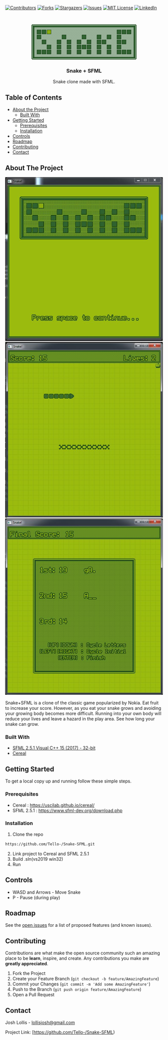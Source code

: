 <!-- PROJECT SHIELDS -->
<!--
*** I'm using markdown "reference style" links for readability.
*** Reference links are enclosed in brackets [ ] instead of parentheses ( ).
*** See the bottom of this document for the declaration of the reference variables
*** for contributors-url, forks-url, etc. This is an optional, concise syntax you may use.
*** https://www.markdownguide.org/basic-syntax/#reference-style-links
-->
[![Contributors][contributors-shield]][contributors-url]
[![Forks][forks-shield]][forks-url]
[![Stargazers][stars-shield]][stars-url]
[![Issues][issues-shield]][issues-url]
[![MIT License][license-shield]][license-url]
[![LinkedIn][linkedin-shield]][linkedin-url]



<!-- PROJECT LOGO -->
<br />
<p align="center">
  <a href="https://github.com/Tello-/Snake-SFML">
    <img src="https://github.com/Tello-/Snake-SFML/blob/master/Snake/Snake_Logo.png" alt="Logo" width="336" height="112 ">
  </a>

  <h3 align="center">Snake + SFML</h3>

  <p align="center">
    Snake clone made with SFML.    
</p>



<!-- TABLE OF CONTENTS -->
## Table of Contents

* [About the Project](#about-the-project)
  * [Built With](#built-with)
* [Getting Started](#getting-started)
  * [Prerequisites](#prerequisites)
  * [Installation](#installation)
* [Controls](#controls)
* [Roadmap](#roadmap)
* [Contributing](#contributing)
* [Contact](#contact)



<!-- ABOUT THE PROJECT -->
## About The Project

![Snake+SFML][product-screenshot]
![Snake+SFML][product-screenshot2]
![Snake+SFML][product-screenshot3]

Snake+SFML is a clone of the classic game popularized by Nokia. Eat fruit to increase your score. However, as you eat your snake grows and avoiding your growing body becomes more difficult. Running into your own body will reduce your lives and leave a hazard in the play area. See how long your snake can grow.


### Built With

* [SFML 2.5.1 Visual C++ 15 (2017) - 32-bit](https://www.sfml-dev.org/download/sfml/2.5.1/)
* [Cereal](https://github.com/USCiLab/cereal.git)



<!-- GETTING STARTED -->
## Getting Started

To get a local copy up and running follow these simple steps.

### Prerequisites

* Cereal : https://uscilab.github.io/cereal/
* SFML 2.5.1 : https://www.sfml-dev.org/download.php

### Installation
 
1. Clone the repo
```sh
https://github.com/Tello-/Snake-SFML.git
```
2. Link project to Cereal and SFML 2.5.1 
3. Build .sln(vs2019 win32)
4. Run

<!-- CONTROLS -->
## Controls
* WASD and Arrows - Move Snake
* P - Pause (during play)

<!-- ROADMAP -->
## Roadmap

See the [open issues](https://github.com/Tello-/Snake-SFML/issues) for a list of proposed features (and known issues).



<!-- CONTRIBUTING -->
## Contributing

Contributions are what make the open source community such an amazing place to be **learn**, inspire, and create. Any contributions you make are **greatly appreciated**.

1. Fork the Project
2. Create your Feature Branch (`git checkout -b feature/AmazingFeature`)
3. Commit your Changes (`git commit -m 'Add some AmazingFeature'`)
4. Push to the Branch (`git push origin feature/AmazingFeature`)
5. Open a Pull Request



<!-- CONTACT -->
## Contact

Josh Lollis - lollisjosh@gmail.com

Project Link: [https://github.com/Tello-/Snake-SFML)



<!-- MARKDOWN LINKS & IMAGES -->
<!-- https://www.markdownguide.org/basic-syntax/#reference-style-links -->
[contributors-shield]: https://img.shields.io/github/contributors/Tello-/Snake.svg?style=flat-square
[contributors-url]: https://github.com/Tello-/Snake/graphs/contributors
[forks-shield]: https://img.shields.io/github/forks/Tello-/Snake.svg?style=flat-square
[forks-url]: https://github.com/Tello-/Snake/network/members
[stars-shield]: https://img.shields.io/github/stars/Tello-/Snake.svg?style=flat-square
[stars-url]: https://github.com/Tello-/Snake/stargazers
[issues-shield]: https://img.shields.io/github/issues/Tello-/Snake.svg?style=flat-square
[issues-url]: https://github.com/Tello-/Snake/issues
[license-shield]: https://img.shields.io/github/license/Tello-/Snake.svg?style=flat-square
[license-url]: https://github.com/Tello-/Snake/master/LICENSE.txt
[linkedin-shield]: https://img.shields.io/badge/-LinkedIn-black.svg?style=flat-square&logo=linkedin&colorB=555
[linkedin-url]: https://linkedin.com/in/lollisjosh
[product-screenshot]: https://github.com/Tello-/Snake-SFML/blob/master/Screenshots/TitleScreen.JPG
[product-screenshot2]: https://github.com/Tello-/Snake-SFML/blob/master/Screenshots/Bones.JPG
[product-screenshot3]:https://github.com/Tello-/Snake-SFML/blob/master/Screenshots/HighScoreScreen.JPG
